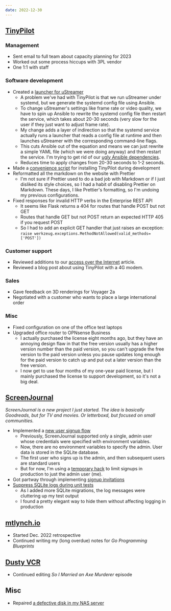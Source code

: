 ```yaml
---
date: 2022-12-30
---
```


## [TinyPilot](https://tinypilotkvm.com)

### Management

- Sent email to full team about capacity planning for 2023
- Worked out some process hiccups with 3PL vendor
- One 1:1 with staff

### Software development

- Created a [launcher for uStreamer](https://github.com/tiny-pilot/ansible-role-ustreamer/pull/89)
  - A problem we've had with TinyPilot is that we run uStreamer under systemd, but we generate the systemd config file using Ansible.
  - To change uStreamer's settings like frame rate or video quality, we have to spin up Ansible to rewrite the systemd config file then restart the service, which takes about 20-30 seconds (very slow for the user if they just want to adjust frame rate).
  - My change adds a layer of indirection so that the systemd service actually runs a launcher that reads a config file at runtime and then launches uStreamer with the corresponding command-line flags.
  - This cuts Ansible out of the equation and means we can just rewrite a simple YAML file (which we were doing anyway) and then restart the service. I'm trying to get rid of our [ugly Ansible dependencies](https://mtlynch.io/retrospectives/2022/12/#getting-out-of-the-ansible-hole).
  - Reduces time to apply changes from 20-30 seconds to 1-2 seconds.
- Made a [convenience script](https://github.com/tiny-pilot/tinypilot/pull/1242) for installing TinyPilot during development
- Reformatted all the markdown on the website with Prettier
  - I'm not sure if Prettier used to do a bad job with Markdown or if I just disliked its style choices, so I had a habit of disabling Prettier on Markdown. These days, I like Prettier's formatting, so I'm undoing my previous configurations.
- Fixed responses for invalid HTTP verbs in the Enterprise REST API
  - It seems like Flask returns a 404 for routes that handle POST but not GET
  - Routes that handle GET but not POST return an expected HTTP 405 if you request POST
  - So I had to add an explicit GET handler that just raises an exception: `raise werkzeug.exceptions.MethodNotAllowed(valid_methods=['POST'])`

### Customer support

- Reviewed additions to our [access over the Internet](https://tinypilotkvm.com/faq/cloud-access) article.
- Reviewed a blog post about using TinyPilot with a 4G modem.

### Sales

- Gave feedback on 3D renderings for Voyager 2a
- Negotiated with a customer who wants to place a large international order

### Misc

- Fixed configuration on one of the office test laptops
- Upgraded office router to OPNsense Business
  - I actually purchased the license eight months ago, but they have an annoying design flaw in that the free version usually has a higher version number than the paid version, so you can't upgrade the free version to the paid version unless you pause updates long enough for the paid version to catch up and put out a later version than the free version.
  - I now get to use four months of my one-year paid license, but I mainly purchased the license to support development, so it's not a big deal.

## [ScreenJournal](https://thescreenjournal.com/)

_ScreenJournal is a new project I just started. The idea is basically Goodreads, but for TV and movies. Or letterboxd, but focused on small communities._

- Implemented a [new user signup flow](https://github.com/mtlynch/screenjournal/pull/86)
  - Previously, ScreenJournal supported only a single, admin user whose credentials were specified with environment variables.
  - Now, there are no environment variables to specify the admin. User data is stored in the SQLite database.
  - The first user who signs up is the admin, and then subsequent users are standard users
  - But for now, I'm using a [temporary hack](https://github.com/mtlynch/screenjournal/blob/df409442d8f4750177c0665a8bf9c5d26dc4a657/handlers/users.go#L41) to limit signups in production to just the admin user (me).
- Got partway through implementing [signup invitations](https://github.com/mtlynch/screenjournal/pull/90)
- [Suppress SQLite logs during unit tests](https://github.com/mtlynch/screenjournal/pull/89)
  - As I added more SQLite migrations, the log messages were cluttering up my test output
  - I found a pretty elegant way to hide them without affecting logging in production

## [mtlynch.io](https://mtlynch.io)

- Started Dec. 2022 retrospective
- Continued writing my (long overdue) notes for _Go Programming Blueprints_

## [Dusty VCR](https://dustyvcr.com)

- Continued editing _So I Married an Axe Murderer_ episode

## Misc

- Repaired [a defective disk in my NAS server](https://m.mtlynch.io/@michael/109593450716764979)
